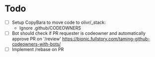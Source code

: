 # Todo

- [ ] Setup CopyBara to move code to olivr/\_stack:
  - Ignore .github/CODEOWNERS
- [ ] Bot should check if PR requester is codeowner and automatically approve PR on '/review' https://bionic.fullstory.com/taming-github-codeowners-with-bots/
- [ ] Implement /rebase on PR
